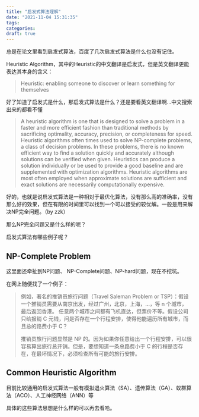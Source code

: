 ```yaml
---
title: "启发式算法理解"
date: "2021-11-04 15:31:35"
tags: 
categories: 
draft: true
---
```


总是在论文里看到启发式算法，百度了几次启发式算法是什么也没有记住。

Heuristic Algorithm，其中的Heuristic的中文翻译是启发式，但是英文翻译更能表达其本身的含义：

> Heuristic: enabling someone to discover or learn something for themselves

好了知道了启发式是什么，那启发式算法是什么？还是要看英文翻译啊…中文搜索出来的都看不懂

> A heuristic algorithm is one that is designed to solve a problem in a faster and more efficient fashion than traditional methods by sacrificing optimality, accuracy, precision, or completeness for speed. Heuristic algorithms often times used to solve NP-complete problems, a class of decision problems. In these problems, there is no known efficient way to find a solution quickly and accurately although solutions can be verified when given. Heuristics can produce a solution individually or be used to provide a good baseline and are supplemented with optimization algorithms. Heuristic algorithms are most often employed when approximate solutions are sufficient and exact solutions are necessarily computationally expensive.

[1]: https://optimization.mccormick.northwestern.edu/index.php/Heuristic_algorithms	"英文解释"

好的，也就是说启发式算法是一种相对于最优化算法，没有那么高的准确率，没有那么好的效果，但在有限的时间里可以找到一个可以接受的较优解。一般是用来解决NP完全问题。（by zzk）

那么NP完全问题又是什么样的呢？

启发式算法有哪些例子呢？

## NP-Complete Problem

这里面还牵扯到NP问题、 NP-Complete问题、NP-hard问题，现在不挖坑。

在网上随便找了一个例子：

> 例如，著名的推销员旅行问题（Travel Saleman Problem or TSP）：假设一个推销员需要从南京出发，经过广州，北京，上海，…，等 n 个城市， 最后返回香港。 任意两个城市之间都有飞机直达，但票价不等。假设公司只给报销 C 元钱，问是否存在一个行程安排，使得他能遍历所有城市，而且总的路费小于 C？
>
> 推销员旅行问题显然是 NP 的。因为如果你任意给出一个行程安排，可以很容易算出旅行总开销。但是，要想知道一条总路费小于 C 的行程是否存在，在最坏情况下，必须检查所有可能的旅行安排。

## Common Heuristic Algorithm

目前比较通用的启发式算法一般有模拟退火算法（SA）、遗传算法（GA）、蚁群算法（ACO）、人工神经网络（ANN）等

[2]: https://www.jianshu.com/p/e2aec624106a	"HP-Hard问题例子、启发式算法例子"

具体的这些算法思想是什么样的可以再去看哈。